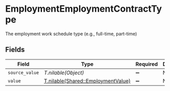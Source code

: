 # EmploymentEmploymentContractType

The employment work schedule type (e.g., full-time, part-time)


## Fields

| Field                                                                        | Type                                                                         | Required                                                                     | Description                                                                  |
| ---------------------------------------------------------------------------- | ---------------------------------------------------------------------------- | ---------------------------------------------------------------------------- | ---------------------------------------------------------------------------- |
| `source_value`                                                               | *T.nilable(Object)*                                                          | :heavy_minus_sign:                                                           | N/A                                                                          |
| `value`                                                                      | [T.nilable(Shared::EmploymentValue)](../../models/shared/employmentvalue.md) | :heavy_minus_sign:                                                           | N/A                                                                          |